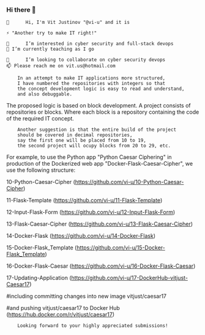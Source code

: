 ### Hi there 👋

<!--
**vi-u/vi-u** is a ✨ _special_ ✨ repository because its `README.md` (this file) appears on your GitHub profile.

Here are some ideas to get you started:

- 🔭 I’m currently working on ...
- 🌱 I’m currently learning ...
- 👯 I’m looking to collaborate on ...
- 🤔 I’m looking for help with ...
- 💬 Ask me about ...
- 📫 How to reach me: ...
- 😄 Pronouns: ...
- ⚡ Fun fact: ...
 💞️
-->


    👋      Hi, I'm Vit Justinov "@vi-u" and it is 
    
    ⚡ "Another try to make IT right!"
    
    👀      I’m interested in cyber security and full-stack devops
    🌱 I’m currently teaching as I go
    
    👯      I’m looking to collaborate on cyber security devops
    📫 Please reach me on vit.us@hotmail.com

        In an attempt to make IT applications more structured, 
        I have numbered the repositories with integers so that 
        the concept development logic is easy to read and understand, 
        and also debuggable.

The proposed logic is based on block development. 
A project consists of repositories or blocks. 
Where each block is a repository containing the code of the required IT concept.

        Another suggestion is that the entire build of the project 
        should be covered in decimal repositories, 
        say the first one will be placed from 10 to 19, 
        the second project will ocupy blocks from 20 to 29, etc.

For example, to use the Python app "Python Caesar Ciphering" 
in production of the Dockerized web app "Docker-Flask-Caesar-Cipher", 
we use the following structure:

10-Python-Caesar-Cipher (https://github.com/vi-u/10-Python-Caesar-Cipher)

11-Flask-Template (https://github.com/vi-u/11-Flask-Template)

12-Input-Flask-Form (https://github.com/vi-u/12-Input-Flask-Form)

13-Flask-Caesar-Cipher (https://github.com/vi-u/13-Flask-Caesar-Cipher)

14-Docker-Flask (https://github.com/vi-u/14-Docker-Flask)

15-Docker-Flask_Template (https://github.com/vi-u/15-Docker-Flask_Template)

16-Docker-Flask-Caesar (https://github.com/vi-u/16-Docker-Flask-Caesar)

17-Updating-Application (https://github.com/vi-u/17-DockerHub-vitjust-Caesar17)

 #including committing changes into new image vitjust/caesar17 

 #and pushing vitjust/caesar17 to Docker Hub (https://hub.docker.com/r/vitjust/caesar17)

        Looking forward to your highly appreciated submissions!


